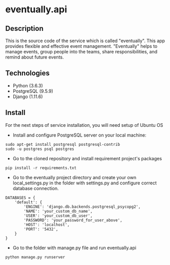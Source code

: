 # eventually.api

## Description
This is the source code of the service which is called "eventually". This app provides flexible and effective event management. "Eventually" helps to manage events, group people into the teams, share responsibilities, and remind about future events.

## Technologies
* Python (3.6.3)
* PostgreSQL (9.5.9)
* Django (1.11.6)

## Install
For the next steps of service installation, you will need setup of Ubuntu OS

* Install and configure PostgreSQL server on your local machine:
```
sudo apt-get install postgresql postgresql-contrib
sudo -u postgres psql postgres
```

* Go to the cloned repository and install requirement project's packages
```
pip install -r requirements.txt
```

* Go to the eventually project directory and create your own local_settings.py in the folder with settings.py and configure correct database connection.
```
DATABASES = {
    'default': {
        'ENGINE': 'django.db.backends.postgresql_psycopg2',
        'NAME': 'your_custom_db_name',
        'USER': 'your_custom_db_user',
        'PASSWORD': 'your_password_for_user_above',
        'HOST': 'localhost',
        'PORT': '5432',
    }
}

```

* Go to the folder with manage.py file and run eventually.api
```
python manage.py runserver
```

